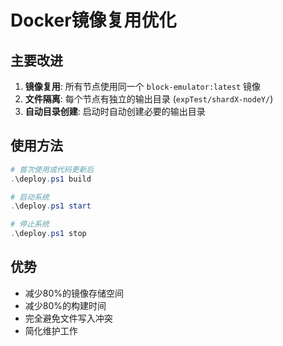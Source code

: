 # Docker镜像复用优化

## 主要改进

1. **镜像复用**: 所有节点使用同一个 `block-emulator:latest` 镜像
2. **文件隔离**: 每个节点有独立的输出目录 (`expTest/shardX-nodeY/`)
3. **自动目录创建**: 启动时自动创建必要的输出目录

## 使用方法

```powershell
# 首次使用或代码更新后
.\deploy.ps1 build

# 启动系统
.\deploy.ps1 start

# 停止系统
.\deploy.ps1 stop
```

## 优势

- 减少80%的镜像存储空间
- 减少80%的构建时间
- 完全避免文件写入冲突
- 简化维护工作 